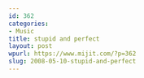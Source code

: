 ```yaml
---
id: 362
categories:
- Music
title: stupid and perfect
layout: post
wpurl: https://www.mijit.com/?p=362
slug: 2008-05-10-stupid-and-perfect
---
```

<object width="425" height="355"><param name="movie" value="https://www.youtube.com/v/6kxDxLAjkO8&hl=en"></param><param name="wmode" value="transparent"></param><embed src="https://www.youtube.com/v/6kxDxLAjkO8&hl=en" type="application/x-shockwave-flash" wmode="transparent" width="425" height="355"></embed></object>
